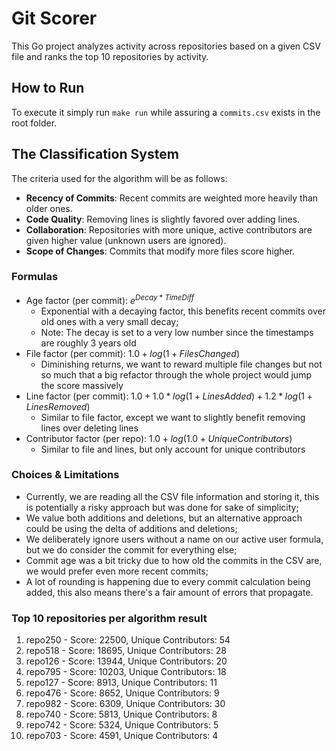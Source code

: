 # Git Scorer
This Go project analyzes activity across repositories based on a given CSV file
and ranks the top 10 repositories by activity.

## How to Run
To execute it simply run `make run` while assuring a `commits.csv` exists in the root folder.

## The Classification System
The criteria used for the algorithm will be as follows:
* **Recency of Commits**: Recent commits are weighted more heavily than older ones.
* **Code Quality**: Removing lines is slightly favored over adding lines.
* **Collaboration**: Repositories with more unique, active contributors are given higher value (unknown users are ignored).
* **Scope of Changes**: Commits that modify more files score higher.

### Formulas
* Age factor (per commit): $e^{{Decay}*{TimeDiff}}$
    * Exponential with a decaying factor, this benefits recent commits over old ones with a very small decay;
    * Note: The decay is set to a very low number since the timestamps are roughly 3 years old
* File factor (per commit): $1.0+log(1+{FilesChanged})$
    * Diminishing returns, we want to reward multiple file changes
      but not so much that a big refactor through the whole project would jump the score massively
* Line factor (per commit): $1.0+1.0*log(1+{LinesAdded})+1.2*log(1+{LinesRemoved})$
    * Similar to file factor, except we want to slightly benefit removing lines over deleting lines
* Contributor factor (per repo): $1.0+log(1.0+{UniqueContributors})$
    * Similar to file and lines, but only account for unique contributors

### Choices & Limitations
* Currently, we are reading all the CSV file information and storing it, this is potentially a risky approach but was
  done for sake of simplicity;
* We value both additions and deletions, but an alternative approach could be using the delta of additions and deletions;
* We deliberately ignore users without a name on our active user formula, but we do consider the commit for everything else;
* Commit age was a bit tricky due to how old the commits in the CSV are, we would prefer even more recent commits;
* A lot of rounding is happening due to every commit calculation being added,
  this also means there's a fair amount of errors that propagate.

### Top 10 repositories per algorithm result
1. repo250 - Score: 22500, Unique Contributors: 54
2. repo518 - Score: 18695, Unique Contributors: 28
3. repo126 - Score: 13944, Unique Contributors: 20
4. repo795 - Score: 10203, Unique Contributors: 18
5. repo127 - Score: 8913, Unique Contributors: 11
6. repo476 - Score: 8652, Unique Contributors: 9
7. repo982 - Score: 6309, Unique Contributors: 30
8. repo740 - Score: 5813, Unique Contributors: 8
9. repo742 - Score: 5324, Unique Contributors: 5
10. repo703 - Score: 4591, Unique Contributors: 4
